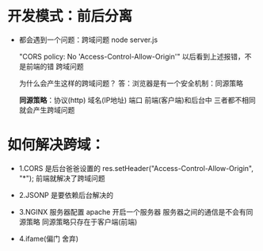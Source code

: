 # 开发模式：前后分离
- 都会遇到一个问题：跨域问题
    node server.js

    "CORS policy: No 'Access-Control-Allow-Origin'"
    以后看到上述报错，不是前端的错
    跨域问题

    为什么会产生这样的跨域问题？
    答：浏览器是有一个安全机制：同源策略

    **同源策略**：协议(http) 域名(IP地址) 端口
    前端(客户端)和后台中 三者都不相同就会产生跨域问题

# **如何解决跨域**：

- 1.CORS 是后台爸爸设置的
    res.setHeader("Access-Control-Allow-Origin", "*");
    前端就解决了跨域问题

- 2.JSONP 是要依赖后台解决的

- 3.NGINX 服务器配置 apache
    开启一个服务器 
    服务器之间的通信是不会有同源策略
    同源策略只存在于客户端(前端)

- 4.ifame(偏门 舍弃)